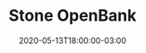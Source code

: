 ---
title: "Stone OpenBank"
date: 2020-05-13T18:00:00-03:00
lastmod: 2020-05-13T18:00:00-03:00
weight: "1"
---